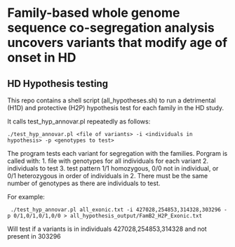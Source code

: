 # Family-based whole genome sequence co-segregation analysis uncovers variants that modify age of onset in HD

## HD Hypothesis testing

This repo contains a shell script (all_hypotheses.sh) to run a detrimental (H1D) and protective (H2P) hypothesis test for each family in the HD study. 

It calls test_hyp_annovar.pl repeatedly as follows:

```./test_hyp_annovar.pl <file of variants> -i <individuals in hypothesis> -p <genotypes to test>```

 The program tests each variant for segregation with the families. Porgram is called with:
 	1. file with genotypes for all individuals for each variant
 	2. individuals to test
 	3. test pattern 1/1 homozygous, 0/0 not in individual, or 0/1 heterozygous in order of individuals in 2.
 There must be the same number of genotypes as there are individuals to test.

 For example:

``` ./test_hyp_annovar.pl all_exonic.txt -i 427028,254853,314328,303296 -p 0/1,0/1,0/1,0/0 > all_hypothesis_output/FamB2_H2P_Exonic.txt```

 Will test if a variants is in individuals 427028,254853,314328 and not present in 303296



